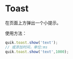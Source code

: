 # Toast

在页面上方弹出一个小提示。

使用方法：
```javascript
quik.toast.show('text');
// 或添加时间，单位:ms
quik.toast.show('text',1000);
```